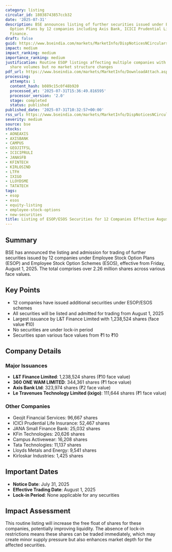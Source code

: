 ```yaml
---
category: listing
circular_id: 18038743857ccb32
date: '2025-07-31'
description: BSE announces listing of further securities issued under Employee Stock
  Option Plans by 12 companies including Axis Bank, ICICI Prudential Life, and L&T
  Finance.
draft: false
guid: https://www.bseindia.com/markets/MarketInfo/DispNoticesNCirculars.aspx?Noticeid={E904958E-022B-4243-AB7A-28BEC5B933F1}&noticeno=20250731-12&dt=07/31/2025&icount=12&totcount=57&flag=0
impact: medium
impact_ranking: medium
importance_ranking: medium
justification: Routine ESOP listings affecting multiple companies with significant
  share volumes but no market structure changes
pdf_url: https://www.bseindia.com/markets/MarketInfo/DownloadAttach.aspx?id=20250731-12&attachedId=
processing:
  attempts: 1
  content_hash: b089c15c0f48b920
  processed_at: '2025-07-31T15:36:49.816595'
  processor_version: '2.0'
  stage: completed
  status: published
published_date: '2025-07-31T10:32:57+00:00'
rss_url: https://www.bseindia.com/markets/MarketInfo/DispNoticesNCirculars.aspx?Noticeid={E904958E-022B-4243-AB7A-28BEC5B933F1}&noticeno=20250731-12&dt=07/31/2025&icount=12&totcount=57&flag=0
severity: medium
source: bse
stocks:
- AONEAXIS
- AXISBANK
- CAMPUS
- GEOJITFSL
- ICICIPRULI
- JANASFB
- KFINTECH
- KIRLOSIND
- LTFH
- IXIGO
- LLOYDSME
- TATATECH
tags:
- esop
- esos
- equity-listing
- employee-stock-options
- new-securities
title: Listing of ESOP/ESOS Securities for 12 Companies Effective August 1, 2025
---
```


## Summary

BSE has announced the listing and admission for trading of further securities issued by 12 companies under Employee Stock Option Plans (ESOP) and Employee Stock Option Schemes (ESOS), effective from Friday, August 1, 2025. The total comprises over 2.26 million shares across various face values.

## Key Points

- 12 companies have issued additional securities under ESOP/ESOS schemes
- All securities will be listed and admitted for trading from August 1, 2025
- Largest issuance by L&T Finance Limited with 1,238,524 shares (face value ₹10)
- No securities are under lock-in period
- Securities span various face values from ₹1 to ₹10

## Company Details

### Major Issuances
- **L&T Finance Limited**: 1,238,524 shares (₹10 face value)
- **360 ONE WAM LIMITED**: 344,361 shares (₹1 face value) 
- **Axis Bank Ltd**: 323,974 shares (₹2 face value)
- **Le Travenues Technology Limited (ixigo)**: 111,644 shares (₹1 face value)

### Other Companies
- Geojit Financial Services: 96,667 shares
- ICICI Prudential Life Insurance: 52,467 shares
- JANA Small Finance Bank: 25,032 shares
- KFin Technologies: 20,626 shares
- Campus Activewear: 16,208 shares
- Tata Technologies: 11,137 shares
- Lloyds Metals and Energy: 9,541 shares
- Kirloskar Industries: 1,425 shares

## Important Dates

- **Notice Date**: July 31, 2025
- **Effective Trading Date**: August 1, 2025
- **Lock-in Period**: None applicable for any securities

## Impact Assessment

This routine listing will increase the free float of shares for these companies, potentially improving liquidity. The absence of lock-in restrictions means these shares can be traded immediately, which may create minor supply pressure but also enhances market depth for the affected securities.